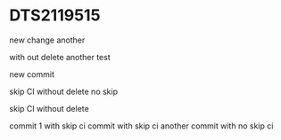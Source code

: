 # DTS2119515

new change
another

with out delete
another
test

new commit

skip CI without delete 
no skip





skip CI without delete 

commit 1 with skip ci
commit with skip ci
another commit with no skip ci
